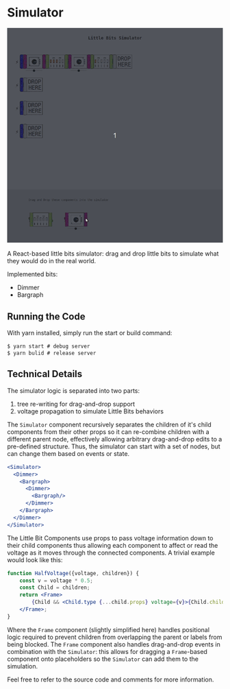 # Simulator

![example](public/img/simulator.gif)

A React-based little bits simulator: drag and drop little bits to simulate what they would do in the real world.

Implemented bits:

- Dimmer
- Bargraph

## Running the Code

With yarn installed, simply run the start or build command:

```
$ yarn start # debug server
$ yarn bulid # release server
```

## Technical Details

The simulator logic is separated into two parts:

1. tree re-writing for drag-and-drop support
2. voltage propagation to simulate Little Bits behaviors

The `Simulator` component recursively separates the children of it's child components from their other props so it can re-combine children with a different parent node, effectively allowing arbitrary drag-and-drop edits to a pre-defined structure.  Thus, the simulator can start with a set of nodes, but can change them based on events or state.

```jsx
<Simulator>
  <Dimmer>
    <Bargraph>
      <Dimmer>
        <Bargraph/>
      </Dimmer>
    </Bargraph>
  </Dimmer>
</Simulator>
```

The Little Bit Components use props to pass voltage information down to their child components thus allowing each component to affect or read the voltage as it moves through the connected components.  A trivial example would look like this:

```jsx
function HalfVoltage({voltage, children}) {
    const v = voltage * 0.5;
    const Child = children;
    return <Frame>
        {Child && <Child.type {...child.props} voltage={v}>{Child.children}</Child.type>}
    </Frame>;
}
```

Where the `Frame` component (slightly simplified here) handles positional logic required to prevent children from overlapping the parent or labels from being blocked.  The `Frame` component also handles drag-and-drop events in combination with the `Simulator`: this allows for dragging a `Frame`-based component onto placeholders so the `Simulator` can add them to the simulation.

Feel free to refer to the source code and comments for more information.
